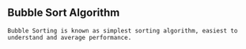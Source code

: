 ## Bubble Sort Algorithm
    Bubble Sorting is known as simplest sorting algorithm, easiest to understand and average performance.
    